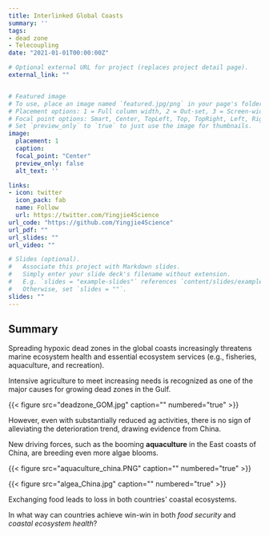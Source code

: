 ```yaml
---
title: Interlinked Global Coasts
summary: ''
tags:
- dead zone
- Telecoupling
date: "2021-01-01T00:00:00Z"

# Optional external URL for project (replaces project detail page).
external_link: ""


# Featured image
# To use, place an image named `featured.jpg/png` in your page's folder.
# Placement options: 1 = Full column width, 2 = Out-set, 3 = Screen-width
# Focal point options: Smart, Center, TopLeft, Top, TopRight, Left, Right, BottomLeft, Bottom, BottomRight
# Set `preview_only` to `true` to just use the image for thumbnails.
image:
  placement: 1
  caption:
  focal_point: "Center"
  preview_only: false
  alt_text: ''

links:
- icon: twitter
  icon_pack: fab
  name: Follow
  url: https://twitter.com/Yingjie4Science
url_code: "https://github.com/Yingjie4Science"
url_pdf: ""
url_slides: ""
url_video: ""

# Slides (optional).
#   Associate this project with Markdown slides.
#   Simply enter your slide deck's filename without extension.
#   E.g. `slides = "example-slides"` references `content/slides/example-slides.md`.
#   Otherwise, set `slides = ""`.
slides: ""
---
```


## Summary

  Spreading hypoxic dead zones in the global coasts increasingly threatens marine ecosystem health and essential ecosystem services (e.g., fisheries, aquaculture, and recreation). 
  
  Intensive agriculture to meet increasing needs is recognized as one of the major causes for growing dead zones in the Gulf. 

{{< figure src="deadzone_GOM.jpg" caption="" numbered="true" >}}


  However, even with substantially reduced ag activities, there is no sign of alleviating the deterioration trend, drawing evidence from China. 
  
  New driving forces, such as the booming **aquaculture** in the East coasts of China, are breeding even more algae blooms. 

{{< figure src="aquaculture_china.PNG" caption="" numbered="true" >}}

{{< figure src="algea_China.jpg" caption="" numbered="true" >}}


  Exchanging food leads to loss in both countries' coastal ecosystems.
  
  In what way can countries achieve win-win in both *food security* and *coastal ecosystem health*?



